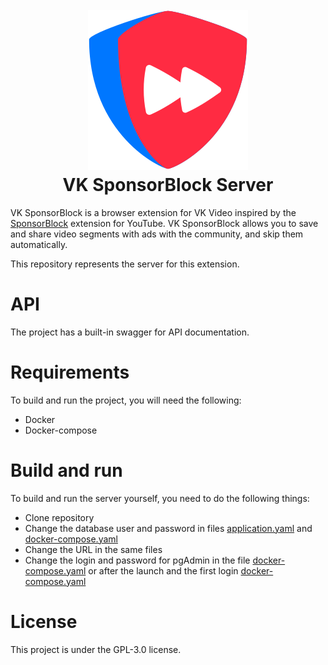 <h1 align="center">
    <br>
        <img src="logo/VKSponsorBlockLogo.png" alt="Logo"/>
    <br>
    VK SponsorBlock Server
</h1>


VK SponsorBlock is a browser extension for VK Video inspired by the [SponsorBlock](https://github.com/ajayyy/SponsorBlock/tree/master#credit)
extension for YouTube. VK SponsorBlock allows you to save and share video segments with ads with the community, and skip them automatically.

This repository represents the server for this extension.

# API

The project has a built-in swagger for API documentation.

# Requirements

To build and run the project, you will need the following:

- Docker
- Docker-compose

# Build and run

To build and run the server yourself, you need to do the following things:

- Clone repository
- Change the database user and password in files [application.yaml](src%2Fmain%2Fresources%2Fapplication.yaml) and [docker-compose.yaml](docker-compose.yaml)
- Change the URL in the same files
- Change the login and password for pgAdmin in the file [docker-compose.yaml](docker-compose.yaml) or after the launch and the first login [docker-compose.yaml](docker-compose.yaml)

# License

This project is under the GPL-3.0 license.
